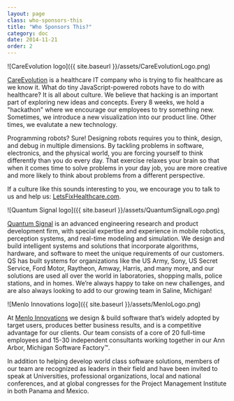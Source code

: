 ```yaml
---
layout: page
class: who-sponsors-this
title: "Who Sponsors This?"
category: doc
date: 2014-11-21
order: 2
---
```


![CareEvolution logo]({{ site.baseurl }}/assets/CareEvolutionLogo.png)

[CareEvolution](http://letsfixhealthcare.com/) is a healthcare IT company who is trying to fix healthcare as we know it.  What do tiny JavaScript-powered robots have to do with healthcare?  It is all about culture.  We believe that hacking is an important part of exploring new ideas and concepts.  Every 8 weeks, we hold a "hackathon" where we encourage our employees to try something new.  Sometimes, we introduce a new visualization into our product line.  Other times, we evalutate a new technology.

Programming robots?  Sure!  Designing robots requires you to think, design, and debug in multiple dimensions.  By tackling problems in software, electronics, and the physical world, you are forcing yourself to think differently than you do every day.  That exercise relaxes your brain so that when it comes time to solve problems in your day job, you are more creative and more likely to think about problems from a different perspective.

If a culture like this sounds interesting to you, we encourage you to talk to us and help us: [LetsFixHealthcare.com](http://letsfixhealthcare.com/).

![Quantum Signal logo]({{ site.baseurl }}/assets/QuantumSignalLogo.png)

[Quantum Signal](http://quantumsignal.com/) is an advanced engineering research and product development firm, with special expertise and experience in mobile robotics, perception systems, and real-time modeling and simulation.  We design and build intelligent systems and solutions that incorporate algorithms, hardware, and software to meet the unique requirements of our customers.  QS has built systems for organizations like the US Army, Sony, US Secret Service, Ford Motor, Raytheon, Amway, Harris, and many more, and our solutions are used all over the world in laboratories, shopping malls, police stations, and in homes.  We’re always happy to take on new challenges, and are also always looking to add to our growing team in Saline, Michigan!

![Menlo Innovations logo]({{ site.baseurl }}/assets/MenloLogo.png)

At [Menlo Innovations](http://menloinnovations.com/) we design & build software that’s widely adopted by target users, produces better business results, and is a competitive advantage for our clients. Our team consists of a core of 20 full-time employees and 15-30 independent consultants working together in our Ann Arbor, Michigan Software Factory™. 

In addition to helping develop world class software solutions, members of our team are recognized as leaders in their field and have been invited to speak at Universities, professional organizations, local and national conferences, and at global congresses for the Project Management Institute in both Panama and Mexico. 
